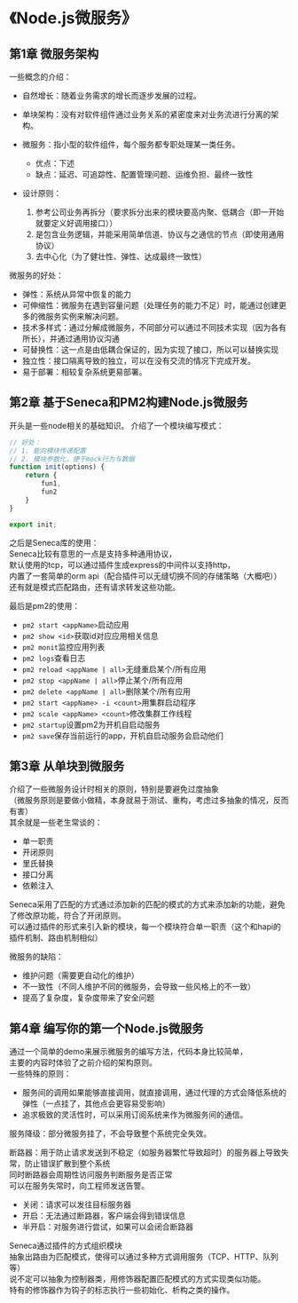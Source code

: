 # 《Node.js微服务》
## 第1章 微服务架构
一些概念的介绍：
* 自然增长：随着业务需求的增长而逐步发展的过程。
* 单块架构：没有对软件组件通过业务关系的紧密度来对业务流进行分离的架构。
* 微服务：指小型的软件组件，每个服务都专职处理某一类任务。
    * 优点：下述
    * 缺点：延迟、可追踪性、配置管理问题、运维负担、最终一致性

* 设计原则：
    1. 参考公司业务再拆分（要求拆分出来的模块要高内聚、低耦合（即一开始就要定义好调用接口））
    2. 是包含业务逻辑，并能采用简单信道、协议与之通信的节点（即使用通用协议）
    3. 去中心化（为了健壮性、弹性、达成最终一致性）

微服务的好处：
* 弹性：系统从异常中恢复的能力
* 可伸缩性：微服务在遇到容量问题（处理任务的能力不足）时，能通过创建更多的微服务实例来解决问题。
* 技术多样式：通过分解成微服务，不同部分可以通过不同技术实现（因为各有所长），并通过通用协议沟通
* 可替换性：这一点是由低耦合保证的，因为实现了接口，所以可以替换实现
* 独立性：接口隔离导致的独立，可以在没有交流的情况下完成开发。
* 易于部署：相较复杂系统更易部署。

## 第2章 基于Seneca和PM2构建Node.js微服务
开头是一些node相关的基础知识。
介绍了一个模块编写模式：
```javascript
// 好处：
// 1. 能向模块传递配置
// 2. 模块参数化，便于mock行为与数据
function init(options) {
    return {
        fun1,
        fun2
    }
}

export init;
```

之后是Seneca库的使用：<br>
Seneca比较有意思的一点是支持多种通用协议，<br>
默认使用的tcp，可以通过插件生成express的中间件以支持http，<br>
内置了一套简单的orm api（配合插件可以无缝切换不同的存储策略（大概吧））<br>
还有就是模式匹配路由，还有请求转发这些功能。

最后是pm2的使用：
* ```pm2 start <appName>```启动应用
* ```pm2 show <id>```获取id对应应用相关信息
* ```pm2 monit```监控应用列表
* ```pm2 logs```查看日志
* ```pm2 reload <appName | all>```无缝重启某个/所有应用
* ```pm2 stop <appName | all>```停止某个/所有应用
* ```pm2 delete <appName | all>```删除某个/所有应用
* ```pm2 start <appName> -i <count>```用集群启动程序
* ```pm2 scale <appName> <count>```修改集群工作线程
* ```pm2 startup```设置pm2为开机自启动服务
* ```pm2 save```保存当前运行的app，开机自启动服务会启动他们

## 第3章 从单块到微服务
介绍了一些微服务设计时相关的原则，特别是要避免过度抽象<br>
（微服务原则是要做小做精，本身就易于测试、重构，考虑过多抽象的情况，反而有害）<br>
其余就是一些老生常谈的：
* 单一职责
* 开闭原则
* 里氏替换
* 接口分离
* 依赖注入

Seneca采用了匹配的方式通过添加新的匹配的模式的方式来添加新的功能，避免了修改原功能，符合了开闭原则。<br>
可以通过插件的形式来引入新的模块，每一个模块符合单一职责（这个和hapi的插件机制、路由机制相似）

微服务的缺陷：
* 维护问题（需要更自动化的维护）
* 不一致性（不同人维护不同的微服务，会导致一些风格上的不一致）
* 提高了复杂度，复杂度带来了安全问题



## 第4章 编写你的第一个Node.js微服务
通过一个简单的demo来展示微服务的编写方法，代码本身比较简单，<br>
主要的内容时体验了之前介绍的架构原则。<br>
一些特殊的原则：
* 服务间的调用如果能够直接调用，就直接调用，通过代理的方式会降低系统的弹性（一点挂了，其他点会更容易受影响）
* 追求极致的灵活性时，可以采用订阅系统来作为微服务间的通信。

服务降级：部分微服务挂了，不会导致整个系统完全失效。

断路器：用于防止请求发送到不稳定（如服务器繁忙导致超时）的服务器上导致失常，防止错误扩散到整个系统<br>
同时断路器会周期性访问服务判断服务是否正常<br>
可以在服务失常时，向工程师发送告警。
* 关闭：请求可以发往目标服务器
* 开启：无法通过断路器，客户端会得到错误信息
* 半开启：对服务进行尝试，如果可以会闭合断路器


Seneca通过插件的方式组织模块<br>
抽象出路由为匹配模式，使得可以通过多种方式调用服务（TCP、HTTP、队列等）<br>
说不定可以抽象为控制器类，用修饰器配置匹配模式的方式实现类似功能。<br>
特有的修饰器作为钩子的标志执行一些初始化、析构之类的操作。

